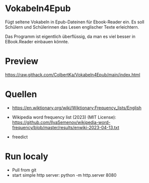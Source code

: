 # Vokabeln4Epub

Fügt seltene Vokabeln in Epub-Dateinen für Ebook-Reader ein.
Es soll Schülern und Schülerinnen das Lesen englischer Texte erleichtern.

Das Programm ist eigentlich überflüssig, da man es viel besser in EBook.Reader einbauen könnte.

# Preview
https://raw.githack.com/ColbertKa/Vokabeln4Epub/main/index.html

# Quellen
* https://en.wiktionary.org/wiki/Wiktionary:Frequency_lists/English

* Wikipedia word frequency list (2023) (MIT License): https://github.com/IlyaSemenov/wikipedia-word-frequency/blob/master/results/enwiki-2023-04-13.txt

* freedict

# Run localy

* Pull from git
* start simple http server: python -m http.server 8080
